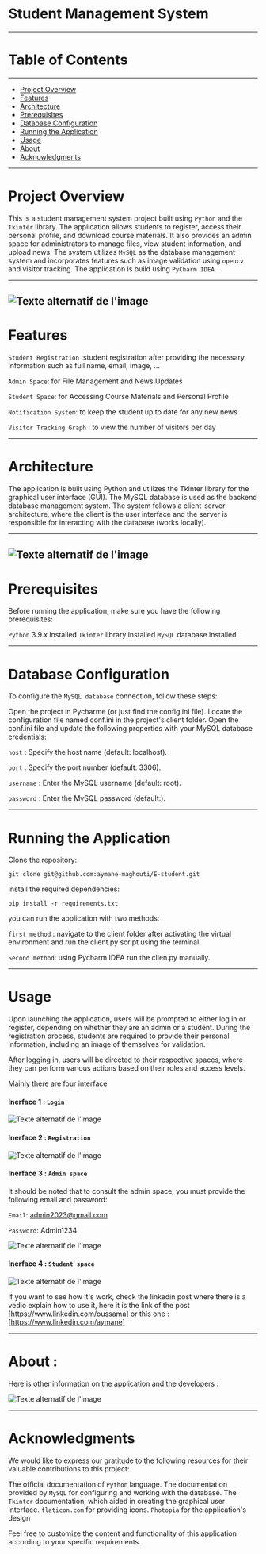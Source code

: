# Student Management System
---

# Table of Contents
---

- [Project Overview](#project-overview)
- [Features](#Features)
- [Architecture](#Architecture)
- [Prerequisites](#Prerequisites)
- [Database Configuration](#Database-Configuration)
- [Running the Application](#Running-the-Application)
- [Usage](#Usage)
- [About](#About)
- [Acknowledgments](#Acknowledgments)


---

# Project Overview

This is a student management system project built using `Python` and the `Tkinter` library. The application allows students to register, access their personal profile, and download course materials. It also provides an admin space for administrators to manage files, view student information, and upload news. The system utilizes `MySQL` as the database management system and incorporates features such as image validation using `opencv` and visitor tracking. The application is build using  `PyCharm IDEA`.

---
![Texte alternatif de l'image](assets/logo.png)
---

# Features

`Student Registration` :student registration after providing the necessary information such as full name, email, image, ...

`Admin Space`: for File Management and News Updates

`Student Space`: for Accessing Course Materials and Personal Profile

`Notification System`: to keep the student up to date for any new news

`Visitor Tracking Graph` : to view the number of visitors per day

---

# Architecture

The application is built using Python and utilizes the Tkinter library for the graphical user interface (GUI). The MySQL database is used as the backend database management system. The system follows a client-server architecture, where the client is the user interface and the server is responsible for interacting with the database (works locally).

---
![Texte alternatif de l'image](assets/architecture.png)
---


# Prerequisites

Before running the application, make sure you have the following prerequisites:

`Python` 3.9.x installed
`Tkinter` library installed
`MySQL` database installed

---

# Database Configuration

To configure the `MySQL database` connection, follow these steps:

Open the project in Pycharme (or just find the config.ini file).
Locate the configuration file named conf.ini in the project's client folder.
Open the conf.ini file and update the following properties with your MySQL database credentials:

`host` : Specify the host name (default: localhost).

`port` : Specify the port number (default: 3306).

`username` : Enter the MySQL username (default: root).

`password` : Enter the MySQL password (default:).

---

# Running the Application

Clone the repository:

`git clone git@github.com:aymane-maghouti/E-student.git`

Install the required dependencies:

`pip install -r requirements.txt`

you can run the application with two methods: 

`first method` : navigate to the client folder after activating the virtual environment and run the client.py script using the terminal.

`Second method`: using Pycharm IDEA run the clien.py manually.

---

# Usage

Upon launching the application, users will be prompted to either log in or register, depending on whether they are an admin or a student. During the registration process, students are required to provide their personal information, including an image of themselves for validation.

After logging in, users will be directed to their respective spaces, where they can perform various actions based on their roles and access levels.

Mainly there are four interface

#### Inerface 1 : `Login`

![Texte alternatif de l'image](assets/login.png)

#### Inerface 2 : `Registration`

![Texte alternatif de l'image](assets/registration.png)

#### Inerface 3 : `Admin space`

It should be noted that to consult the admin space, you must provide the following email and password:

`Email`: admin2023@gmail.com

`Password`: Admin1234

![Texte alternatif de l'image](assets/admin.png)

#### Inerface 4 : `Student space`

![Texte alternatif de l'image](assets/student.png)


If you want to see how it's work, check the linkedin post where there is a vedio explain how to use it, here it is the link of the post [https://www.linkedin.com/oussama]
or this one :
[https://www.linkedin.com/aymane]

---

# About : 
Here is other information on the application and the developers :

![Texte alternatif de l'image](assets/about.png)

---

# Acknowledgments
We would like to express our gratitude to the following resources for their valuable contributions to this project:

The official documentation of `Python` language.
The documentation provided by `MySQL` for configuring and working with the database.
The `Tkinter` documentation, which aided in creating the graphical user interface.
`flaticon.com` for providing icons.
`Photopia`  for the application's design


Feel free to customize the content and functionality of this application according to your specific requirements.
